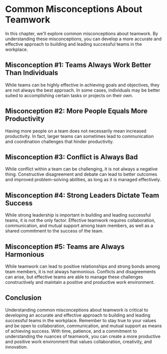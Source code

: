 Common Misconceptions About Teamwork
=============================================================

In this chapter, we'll explore common misconceptions about teamwork. By understanding these misconceptions, you can develop a more accurate and effective approach to building and leading successful teams in the workplace.

Misconception #1: Teams Always Work Better Than Individuals
-----------------------------------------------------------

While teams can be highly effective in achieving goals and objectives, they are not always the best approach. In some cases, individuals may be better suited to accomplishing certain tasks or projects on their own.

Misconception #2: More People Equals More Productivity
------------------------------------------------------

Having more people on a team does not necessarily mean increased productivity. In fact, larger teams can sometimes lead to communication and coordination challenges that hinder productivity.

Misconception #3: Conflict is Always Bad
----------------------------------------

While conflict within a team can be challenging, it is not always a negative thing. Constructive disagreement and debate can lead to better outcomes and improved problem-solving abilities, as long as it is managed effectively.

Misconception #4: Strong Leaders Dictate Team Success
-----------------------------------------------------

While strong leadership is important in building and leading successful teams, it is not the only factor. Effective teamwork requires collaboration, communication, and mutual support among team members, as well as a shared commitment to the success of the team.

Misconception #5: Teams are Always Harmonious
---------------------------------------------

While teamwork can lead to positive relationships and strong bonds among team members, it is not always harmonious. Conflicts and disagreements can arise, but effective teams are able to manage these challenges constructively and maintain a positive and productive work environment.

Conclusion
----------

Understanding common misconceptions about teamwork is critical to developing an accurate and effective approach to building and leading successful teams in the workplace. Remember to stay true to your values and be open to collaboration, communication, and mutual support as means of achieving success. With time, patience, and a commitment to understanding the nuances of teamwork, you can create a more productive and positive work environment that values collaboration, creativity, and innovation.
